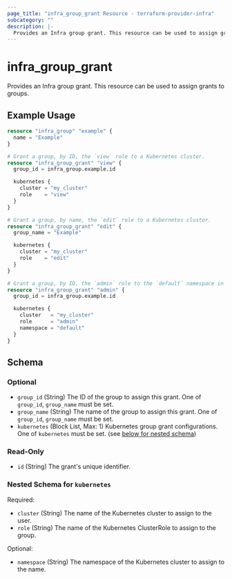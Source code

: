 ```yaml
---
page_title: "infra_group_grant Resource - terraform-provider-infra"
subcategory: ""
description: |-
  Provides an Infra group grant. This resource can be used to assign grants to groups.
---
```


# infra_group_grant

Provides an Infra group grant. This resource can be used to assign grants to groups.

## Example Usage

```terraform
resource "infra_group" "example" {
  name = "Example"
}

# Grant a group, by ID, the `view` role to a Kubernetes cluster.
resource "infra_group_grant" "view" {
  group_id = infra_group.example.id

  kubernetes {
    cluster = "my_cluster"
    role    = "view"
  }
}

# Grant a group, by name, the `edit` role to a Kubernetes cluster.
resource "infra_group_grant" "edit" {
  group_name = "Example"

  kubernetes {
    cluster = "my_cluster"
    role    = "edit"
  }
}

# Grant a group, by ID, the `admin` role to the `default` namespace in a Kubernetes cluster.
resource "infra_group_grant" "admin" {
  group_id = infra_group.example.id

  kubernetes {
    cluster   = "my_cluster"
    role      = "admin"
    namespace = "default"
  }
}
```

<!-- schema generated by tfplugindocs -->
## Schema

### Optional

- `group_id` (String) The ID of the group to assign this grant. One of `group_id`, `group_name` must be set.
- `group_name` (String) The name of the group to assign this grant. One of `group_id`, `group_name` must be set.
- `kubernetes` (Block List, Max: 1) Kubernetes group grant configurations. One of `kubernetes` must be set. (see [below for nested schema](#nestedblock--kubernetes))

### Read-Only

- `id` (String) The grant's unique identifier.

<a id="nestedblock--kubernetes"></a>
### Nested Schema for `kubernetes`

Required:

- `cluster` (String) The name of the Kubernetes cluster to assign to the user.
- `role` (String) The name of the Kubernetes ClusterRole to assign to the group.

Optional:

- `namespace` (String) The namespace of the Kubernetes cluster to assign to the name.


